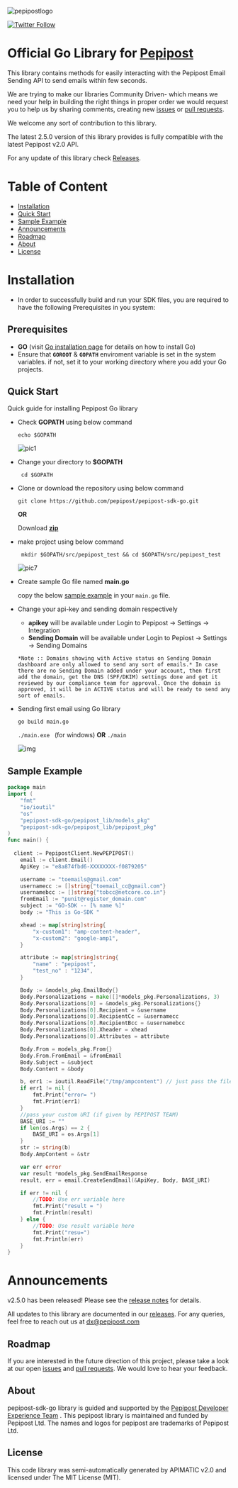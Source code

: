 ![pepipostlogo](https://pepipost.com/wp-content/uploads/2017/07/P_LOGO.png)

[![Twitter Follow](https://img.shields.io/twitter/follow/pepi_post.svg?style=social&label=Follow)](https://twitter.com/pepi_post)

# Official Go Library for [Pepipost](http://www.pepipost.com/?utm_campaign=GitHubSDK&utm_medium=GithubSDK&utm_source=GithubSDK)

This library contains methods for easily interacting with the Pepipost Email Sending API to send emails within few seconds.

We are trying to make our libraries Community Driven- which means we need your help in building the right things in proper order we would request you to help us by sharing comments, creating new [issues](https://github.com/pepipost/pepipost-sdk-go/issues) or [pull requests](https://github.com/pepipost/pepipost-sdk-go/pulls).

We welcome any sort of contribution to this library.

The latest 2.5.0 version of this library provides is fully compatible with the latest Pepipost v2.0 API.

For any update of this library check [Releases](https://github.com/pepipost/pepipost-sdk-go/releases).

# Table of Content
  
* [Installation](#installation)
* [Quick Start](#quick-start)
* [Sample Example](#example)
* [Announcements](#announcements)
* [Roadmap](#roadmap)
* [About](#about)
* [License](#license)

<a name="installation"></a>
# Installation

* In order to successfully build and run your SDK files, you are required to have the following Prerequisites in you system:

<a name="prereq"></a>
## Prerequisites

* **GO** (visit [Go installation page](https://golang.org/doc/install) for details on how to install Go)
* Ensure that **```GOROOT```** & **```GOPATH```** enviroment variable is set in the system variables. if not, set it to your working directory where you add your Go projects.

<a name='quick-start'></a>
## Quick Start

Quick guide for installing Pepipost Go library 

* Check **GOPATH** using below command

  ``` echo $GOPATH ```
  
  ![pic1](http://app1.falconide.com/integration_imgs/goimg/capture(24).png)

* Change your directory to **$GOPATH** 
  
  ``` cd $GOPATH```
  
* Clone or download the repository using below command

  ``` git clone https://github.com/pepipost/pepipost-sdk-go.git ```
  
  **OR**
  
  Download **[zip](https://github.com/pepipost/pepipost-sdk-go/archive/master.zip)**

* make project using below command 

  ```  mkdir $GOPATH/src/pepipost_test && cd $GOPATH/src/pepipost_test ```
  
  ![pic7](http://app1.falconide.com/integration_imgs/goimg/capture(28).png)

* Create sample Go file named **main.go**

  copy the below [sample example](#example) in your ```main.go``` file.
  
* Change your api-key and sending domain respectively

    * **apikey** will be available under Login to Pepipost -> Settings -> Integration  
    * **Sending Domain** will be available under Login to Pepiost -> Settings -> Sending Domains 
  
    ```
  *Note :: Domains showing with Active status on Sending Domain dashboard are only allowed to send any sort of emails.* In case there are no Sending Domain added under your account, then first add the domain, get the DNS (SPF/DKIM) settings done and get it reviewed by our compliance team for approval. Once the domain is approved, it will be in ACTIVE status and will be ready to send any sort of emails. 
    ```
* Sending first email using Go library

  ```go build main.go```
  
  ```./main.exe ``` (for windows) **OR** ```./main```
  
  ![img](http://app1.falconide.com/integration_imgs/goimg/capture(30).png)
 

<a name='example'></a>
## Sample Example  

```Go
package main
import (
	"fmt"
	"io/ioutil"
	"os"
	"pepipost-sdk-go/pepipost_lib/models_pkg"
	"pepipost-sdk-go/pepipost_lib/pepipost_pkg"
)
func main() {
	
  client := PepipostClient.NewPEPIPOST()
	email := client.Email()
	ApiKey := "e8a874fbd6-XXXXXXXX-f0879205"

	username := "toemails@gmail.com"
	usernamecc := []string{"toemail_cc@gmail.com"}
	usernamebcc := []string{"tobcc@netcore.co.in"}
	fromEmail := "punit@register_domain.com"
	subject := "GO-SDK -- [% name %]" 
	body := "This is Go-SDK "

	xhead := map[string]string{
		"x-custom1": "amp-content-header",
		"x-custom2": "google-amp1",
	}

	attribute := map[string]string{
		"name" : "pepipost",
		"test_no" : "1234",
	}

	Body := &models_pkg.EmailBody{}
	Body.Personalizations = make([]*models_pkg.Personalizations, 3)
	Body.Personalizations[0] = &models_pkg.Personalizations{}
	Body.Personalizations[0].Recipient = &username
	Body.Personalizations[0].RecipientCc = &usernamecc
	Body.Personalizations[0].RecipientBcc = &usernamebcc
	Body.Personalizations[0].Xheader = xhead
	Body.Personalizations[0].Attributes = attribute

	Body.From = models_pkg.From{}
	Body.From.FromEmail = &fromEmail
	Body.Subject = &subject
	Body.Content = &body

	b, err1 := ioutil.ReadFile("/tmp/ampcontent") // just pass the file name
	if err1 != nil {
		fmt.Print("error= ")
		fmt.Print(err1)
	}
	//pass your custom URI (if given by PEPIPOST TEAM)
	BASE_URI := ""
	if len(os.Args) == 2 {
		BASE_URI = os.Args[1]
	}
	str := string(b)
	Body.AmpContent = &str

	var err error
	var result *models_pkg.SendEmailResponse
	result, err = email.CreateSendEmail(&ApiKey, Body, BASE_URI)

	if err != nil {
		//TODO: Use err variable here
		fmt.Print("result = ")
		fmt.Println(result)
	} else {
		//TODO: Use result variable here
		fmt.Print("resu=")
		fmt.Println(err)
	}
}
```

<a name="announcements"></a>
# Announcements

v2.5.0 has been released! Please see the [release notes](https://github.com/pepipost/pepipost-sdk-go/releases/) for details.

All updates to this library are documented in our [releases](https://github.com/pepipost/pepipost-sdk-go/releases). For any queries, feel free to reach out us at dx@pepipost.com

<a name="roadmap"></a>
## Roadmap

If you are interested in the future direction of this project, please take a look at our open [issues](https://github.com/pepipost/pepipost-sdk-go/issues) and [pull requests](https://github.com/pepipost/pepipost-sdk-go/pulls). We would love to hear your feedback.

<a name="about"></a>
## About
pepipost-sdk-go library is guided and supported by the [Pepipost Developer Experience Team](https://github.com/orgs/pepipost/teams/pepis/members) .
This pepipost library is maintained and funded by Pepipost Ltd. The names and logos for pepipost are trademarks of Pepipost Ltd.

<a name="license"></a>
## License
This code library was semi-automatically generated by APIMATIC v2.0 and licensed under The MIT License (MIT).



